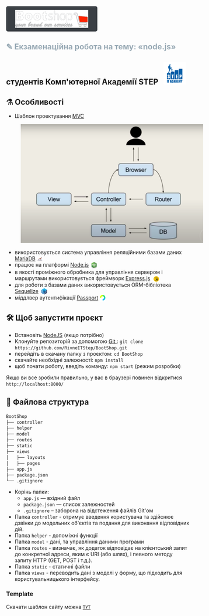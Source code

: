 # <img align="center" style="background-color: #3A3F44;border-radius:5px;padding:10px 25px;" src="logo.png" width="200" >

## <span style="color:#99aab5"> <span style="color:;"> &#9998; </span>Екзаменаційна робота на тему: &laquo;node.js&raquo; 
 
## студентів Комп'ютерної Академії STEP</span><img src="step.svg" width="50" style="margin-left:15px;background-color:#fff;padding:5px;">

## &#9879; Особливості

- Шаблон проектування [MVC](https://uk.wikipedia.org/wiki/Модель-вид-контролер)

 <img src="mvc.png" width="500" style="margin-left:40px">

- використовується система управління реляційними базами даних [MariaDB](https://mariadb.org)<img align="center" src="mariadb-logo.png" width="15" style="margin-left:5px">
- працює на платформі [Node.js](https://nodejs.org/uk/)<img align="center" src="node-js.png" width="20" style="margin-left:5px">
- в якості проміжного обробника для управління сервером і маршрутами використовується фреймворк [Express.js](https://expressjs.com/ru/) <img align="center" src="express-js.png" width="15" style="margin-left:5px">
- для роботи з базами даних використовується ORM-бібліотека [Sequelize](https://sequelize.org) <img align="center" src="sequelize.png" width="15" style="margin-left:5px">
- міддлвер аутентифікації [Passport](http://www.passportjs.org)<img align="center" src="passport.svg" width="15" style="margin-left:5px">

## :hammer_and_wrench: Щоб запустити проєкт

- Встановіть [NodeJS](https://nodejs.org/en/) (якщо потрібно)
- Клонуйте репозиторій за допомогою [Git ](https://git-scm.com/downloads): `git clone https://github.com/RivneITStep/BootShop.git`
- перейдіть в скачану папку з проєктом: `cd BootShop`
- скачайте необхідні залежності: `npm install`
- щоб почати роботу, введіть команду: `npm start` (режим розробки)

Якщо ви все зробили правильно, у вас в браузері повинен відкритися
`http://localhost:8000/`

## :open_file_folder: Файлова структура

```
BootShop
├── controller
├── helper
├── model
├── routes
├── static
├── views
│   ├── layouts
│   ├── pages
├── app.js
├── package.json
└── .gitignore
```

- Корінь папки:
  - `app.js` — вхідний файл
  - `package.json` — список залежностей
  - `.gitignore` – заборона на відстеження файлів Git'ом
- Папка `controller` - отримує введення користувача та здійснює дзвінки до модельних об'єктів та подання для виконання відповідних дій.
- Папка `helper` - допоміжні функції
- Папка `model` - дані, та управління даними програми
- Папка `routes` - визначає, як додаток відповідає на клієнтський запит до конкретної адреси, яким є URI (або шлях), і певного методу запиту HTTP (GET, POST і т.д.).
- Папка `static` - статичні файли
- Папка `views` - переводить дані з моделі у форму, що підходить для користувальницького інтерфейсу.

### Template

Скачати шаблон сайту можна [`ТУТ`](https://drive.google.com/file/d/1lFp1yxijDRRLpY1einSxZrs96saOaaTK/view?usp=sharing)
